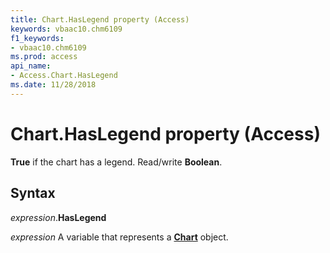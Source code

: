 ```yaml
---
title: Chart.HasLegend property (Access)
keywords: vbaac10.chm6109
f1_keywords:
- vbaac10.chm6109
ms.prod: access
api_name:
- Access.Chart.HasLegend
ms.date: 11/28/2018
---
```



# Chart.HasLegend property (Access)

**True** if the chart has a legend. Read/write **Boolean**.


## Syntax

_expression_.**HasLegend**

_expression_ A variable that represents a **[Chart](Access.Chart.md)** object.


